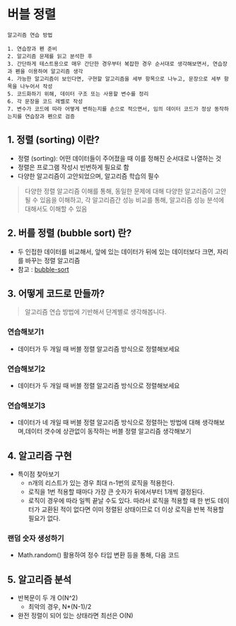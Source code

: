 # 버블 정렬

```
알고리즘 연습 방법

1. 연습장과 펜 준비
2. 알고리즘 문제를 읽고 분석한 후
3. 간단하게 테스트용으로 매우 간단한 경우부터 복잡한 경우 순서대로 생각해보면서, 연습장과 펜을 이용하여 알고리즘 생각
4. 가능한 알고리즘이 보인다면, 구현할 알고리즘을 세부 항목으로 나누고, 문장으로 세부 항목을 나누어서 작성
5. 코드화하기 위해, 데이터 구조 또는 사용할 변수를 정리
6. 각 문장을 코드 레벨로 작성
7. 변수가 코드에 따라 어떻게 변하는지를 손으로 적으면서, 임의 데이터 코드가 정상 동작하는지를 연습장과 펜으로 검증
```

## 1. 정렬 (sorting) 이란?

- 정렬 (sorting): 어떤 데이터들이 주어졌을 때 이를 정해진 순서대로 나열하는 것
- 정렬은 프로그램 작성시 빈번하게 필요로 함
- 다양한 알고리즘이 고안되었으며, 알고리즘 학습의 필수

> 다양한 정렬 알고리즘 이해를 통해, 동일한 문제에 대해 다양한 알고리즘이 고안될 수 있음을 이해하고, 각 알고리즘간 성능 비교를 통해, 알고리즘 성능 분석에 대해서도 이해할 수 있음

## 2. 버를 정렬 (bubble sort) 란?

- 두 인접한 데이터를 비교해서, 앞에 있는 데이터가 뒤에 있는 데이터보다 크면, 자리를 바꾸는 정렬 알고리즘
- 참고 : [bubble-sort](https://visualgo.net/en/sorting)

## 3. 어떻게 코드로 만들까?

> 알고리즘 연습 방법에 기반해서 단계별로 생각해봅니다.

### 연습해보기1

- 데이터가 두 개일 때 버블 정렬 알고리즘 방식으로 정렬해보세요

### 연습해보기2

- 데이터가 두 개일 때 버블 정렬 알고리즘 방식으로 정렬해보세요

### 연습해보기3

- 데이터가 네 개일 때 버블 정렬 알고리즘 방식으로 정렬하는 방법에 대해 생각해보며,데이터 갯수에 상관없이 동작하는 버블 정렬 알고리즘 생각해보기

## 4. 알고리즘 구현

- 특이점 찾아보기
  - n개의 리스트가 있는 경우 최대 n-1번의 로직을 적용한다.
  - 로직을 1번 적용할 때마다 가장 큰 숫자가 뒤에서부터 1개씩 결정된다.
  - 로직이 경우에 따라 일찍 끝날 수도 있다. 따라서 로직을 적용할 때 한 번도 데이터가 교환된 적이 없다면 이미 정렬된 상태이므로 더 이상 로직을 반복 적용할 필요가 없다.

### 랜덤 숫자 생성하기

- Math.random() 활용하여 정수 타입 변환 등을 통해, 다음 코드

## 5. 알고리즘 분석

- 반복문이 두 개 O(N^2)
  - 최악의 경우, N*(N-1)/2
- 완전 정렬이 되어 있는 상태라면 최선은 O(N)
